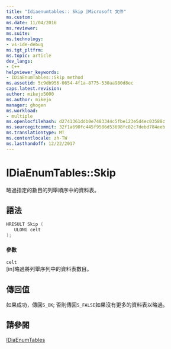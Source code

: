 ```yaml
---
title: "Idiaenumtables:: Skip |Microsoft 文件"
ms.custom: 
ms.date: 11/04/2016
ms.reviewer: 
ms.suite: 
ms.technology:
- vs-ide-debug
ms.tgt_pltfrm: 
ms.topic: article
dev_langs:
- C++
helpviewer_keywords:
- IDiaEnumTables::Skip method
ms.assetid: 5c9db956-0654-4f1a-8775-530aa980d8ec
caps.latest.revision: 
author: mikejo5000
ms.author: mikejo
manager: ghogen
ms.workload:
- multiple
ms.openlocfilehash: d2741361ddb0e7483344c5fbe123e5d4ec03588c
ms.sourcegitcommit: 32f1a690fc445f9586d53698fc82c7debd784eeb
ms.translationtype: MT
ms.contentlocale: zh-TW
ms.lasthandoff: 12/22/2017
---
```

# <a name="idiaenumtablesskip"></a>IDiaEnumTables::Skip
略過指定的數目的列舉順序中的資料表。  
  
## <a name="syntax"></a>語法  
  
```C++  
HRESULT Skip (   
   ULONG celt  
);  
```  
  
#### <a name="parameters"></a>參數  
 `celt`  
 [in]略過將列舉序列中的資料表數目。  
  
## <a name="return-value"></a>傳回值  
 如果成功，傳回`S_OK`; 否則傳回`S_FALSE`如果沒有更多的資料表以略過。  
  
## <a name="see-also"></a>請參閱  
 [IDiaEnumTables](../../debugger/debug-interface-access/idiaenumtables.md)